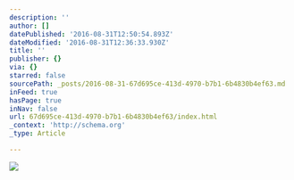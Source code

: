 ```yaml
---
description: ''
author: []
datePublished: '2016-08-31T12:50:54.893Z'
dateModified: '2016-08-31T12:36:33.930Z'
title: ''
publisher: {}
via: {}
starred: false
sourcePath: _posts/2016-08-31-67d695ce-413d-4970-b7b1-6b4830b4ef63.md
inFeed: true
hasPage: true
inNav: false
url: 67d695ce-413d-4970-b7b1-6b4830b4ef63/index.html
_context: 'http://schema.org'
_type: Article

---
```

![](https://the-grid-user-content.s3-us-west-2.amazonaws.com/407d2c8a-c4be-4909-abb0-5061141b2d23.jpg)